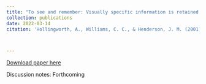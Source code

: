 ```yaml
---
title: "To see and remember: Visually specific information is retained in memory from previously attended objects in natural scenes."
collection: publications
date: 2022-03-14
citation: 'Hollingworth, A., Williams, C. C., & Henderson, J. M. (2001). To see and remember: Visually specific information is retained in memory from previously attended objects in natural scenes. Psychonomic Bulletin & Review, 8(4), 761-768.'



---
```

[Download paper here](https://PBS-JHU-Journal-Club.github.io/files/vwm.pdf)

Discussion notes: Forthcoming

